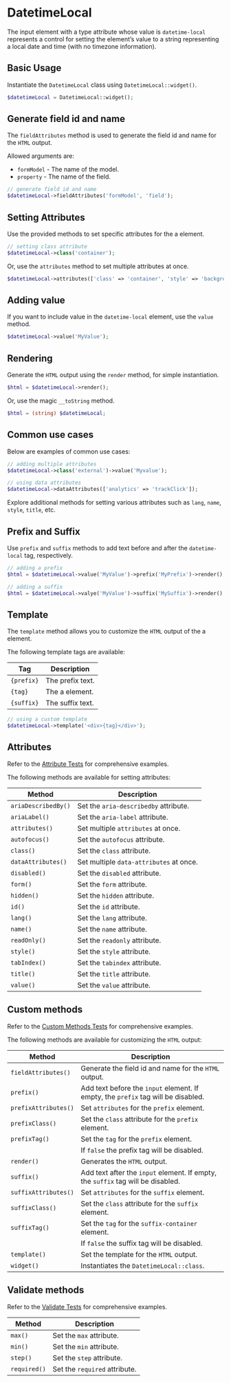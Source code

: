 # DatetimeLocal

The input element with a type attribute whose value is `datetime-local` represents a control for setting the element’s
value to a string representing a local date and time (with no timezone information).

## Basic Usage

Instantiate the `DatetimeLocal` class using `DatetimeLocal::widget()`.

```php
$datetimeLocal = DatetimeLocal::widget();
```

## Generate field id and name

The `fieldAttributes` method is used to generate the field id and name for the `HTML` output.

Allowed arguments are:

- `formModel` - The name of the model.
- `property` - The name of the field.

```php
// generate field id and name
$datetimeLocal->fieldAttributes('formModel', 'field');
```

## Setting Attributes

Use the provided methods to set specific attributes for the a element.

```php
// setting class attribute
$datetimeLocal->class('container');
```

Or, use the `attributes` method to set multiple attributes at once.

```php
$datetimeLocal->attributes(['class' => 'container', 'style' => 'background-color: #eee;']);
```

## Adding value

If you want to include value in the `datetime-local` element, use the `value` method.

```php
$datetimeLocal->value('MyValue');
```

## Rendering

Generate the `HTML` output using the `render` method, for simple instantiation. 

```php
$html = $datetimeLocal->render();
```

Or, use the magic `__toString` method.

```php
$html = (string) $datetimeLocal;
```

## Common use cases

Below are examples of common use cases:

```php
// adding multiple attributes
$datetimeLocal->class('external')->value('Myvalue');

// using data attributes
$datetimeLocal->dataAttributes(['analytics' => 'trackClick']);
```

Explore additional methods for setting various attributes such as `lang`, `name`, `style`, `title`, etc.

## Prefix and Suffix

Use `prefix` and `suffix` methods to add text before and after the `datetime-local` tag, respectively.

```php
// adding a prefix
$html = $datetimeLocal->value('MyValue')->prefix('MyPrefix')->render();

// adding a suffix
$html = $datetimeLocal->valye('MyValue')->suffix('MySuffix')->render();
```

## Template

The `template` method allows you to customize the `HTML` output of the a element.

The following template tags are available:

| Tag        | Description      |
| ---------- | ---------------- |
| `{prefix}` | The prefix text. |
| `{tag}`    | The a element.   |
| `{suffix}` | The suffix text. |

```php
// using a custom template
$datetimeLocal->template('<div>{tag}</div>');
```

## Attributes

Refer to the [Attribute Tests](https://github.com/ui-awesome/html/blob/main/tests/FormControl/Input/DatetimeLocal/AttributeTest.php)
for comprehensive examples.

The following methods are available for setting attributes:

| Method             | Description                                                                                     |
| ------------------ | ----------------------------------------------------------------------------------------------- |
| `ariaDescribedBy()`| Set the `aria-describedby` attribute.                                                           |
| `ariaLabel()`      | Set the `aria-label` attribute.                                                                 |
| `attributes()`     | Set multiple `attributes` at once.                                                              |
| `autofocus()`      | Set the `autofocus` attribute.                                                                  |
| `class()`          | Set the `class` attribute.                                                                      |
| `dataAttributes()` | Set multiple `data-attributes` at once.                                                         |
| `disabled()`       | Set the `disabled` attribute.                                                                   |
| `form()`           | Set the `form` attribute.                                                                       |
| `hidden()`         | Set the `hidden` attribute.                                                                     |
| `id()`             | Set the `id` attribute.                                                                         |
| `lang()`           | Set the `lang` attribute.                                                                       |
| `name()`           | Set the `name` attribute.                                                                       |
| `readOnly()`       | Set the `readonly` attribute.                                                                   |
| `style()`          | Set the `style` attribute.                                                                      |
| `tabIndex()`       | Set the `tabindex` attribute.                                                                   |
| `title()`          | Set the `title` attribute.                                                                      |
| `value()`          | Set the `value` attribute.                                                                      |

## Custom methods

Refer to the [Custom Methods Tests](https://github.com/ui-awesome/html/blob/main/tests/FormControl/Input/DatetimeLocal/CustomMethodTest.php) 
for comprehensive examples.

The following methods are available for customizing the `HTML` output:

| Method                       | Description                                                                           |
| ---------------------------- | ------------------------------------------------------------------------------------- |
| `fieldAttributes()`          | Generate the field id and name for the `HTML` output.                                 |
| `prefix()`                   | Add text before the `input` element. If empty, the `prefix` tag will be disabled.     |
| `prefixAttributes()`         | Set `attributes` for the `prefix` element.                                            |
| `prefixClass()`              | Set the `class` attribute for the `prefix` element.                                   |
| `prefixTag()`                | Set the `tag` for the `prefix` element.                                               |
|                              | If `false` the prefix tag will be disabled.                                           |
| `render()`                   | Generates the `HTML` output.                                                          |
| `suffix()`                   | Add text after the `input` element. If empty, the `suffix` tag will be disabled.      |
| `suffixAttributes()`         | Set `attributes` for the `suffix` element.                                            |
| `suffixClass()`              | Set the `class` attribute for the `suffix` element.                                   |
| `suffixTag()`                | Set the `tag` for the `suffix-container` element.                                     |
|                              | If `false` the suffix tag will be disabled.                                           |
| `template()`                 | Set the template for the `HTML` output.                                               |
| `widget()`                   | Instantiates the `DatetimeLocal::class`.                                              |

## Validate methods

Refer to the [Validate Tests](https://github.com/ui-awesome/html/blob/main/tests/FormControl/Input/DatetimeLocal/ValidateTest.php)
for comprehensive examples.

| Method      | Description                                                                                            |
| ----------- | ------------------------------------------------------------------------------------------------------ |
| `max()`     | Set the `max` attribute.                                                                               |
| `min()`     | Set the `min` attribute.                                                                               |
| `step()`    | Set the `step` attribute.                                                                              |
| `required()`| Set the `required` attribute.                                                                          |
